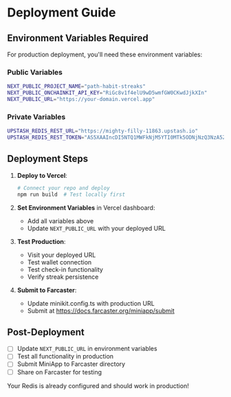 # Deployment Guide

## Environment Variables Required

For production deployment, you'll need these environment variables:

### Public Variables
```bash
NEXT_PUBLIC_PROJECT_NAME="path-habit-streaks"
NEXT_PUBLIC_ONCHAINKIT_API_KEY="RiGc8v1f4elU9wD5wmfGW0CKwdJjkXIn"
NEXT_PUBLIC_URL="https://your-domain.vercel.app"
```

### Private Variables
```bash
UPSTASH_REDIS_REST_URL="https://mighty-filly-11863.upstash.io"
UPSTASH_REDIS_REST_TOKEN="AS5XAAIncDI5NTQ1MWFkNjM5YTI0MTk5ODNjNzQ3NzA5ZGFmYTQ3OXAyMTE4NjM"
```

## Deployment Steps

1. **Deploy to Vercel**:
   ```bash
   # Connect your repo and deploy
   npm run build  # Test locally first
   ```

2. **Set Environment Variables** in Vercel dashboard:
   - Add all variables above
   - Update `NEXT_PUBLIC_URL` with your deployed URL

3. **Test Production**:
   - Visit your deployed URL
   - Test wallet connection
   - Test check-in functionality
   - Verify streak persistence

4. **Submit to Farcaster**:
   - Update minikit.config.ts with production URL
   - Submit at https://docs.farcaster.org/miniapp/submit

## Post-Deployment

- [ ] Update `NEXT_PUBLIC_URL` in environment variables
- [ ] Test all functionality in production
- [ ] Submit MiniApp to Farcaster directory
- [ ] Share on Farcaster for testing

Your Redis is already configured and should work in production!